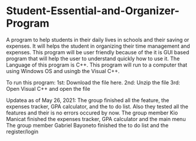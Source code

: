 # Student-Essential-and-Organizer-Program
A program to help students in their daily lives in schools and their saving or expenses. It will helps the student in organizing their time management and expenses.
This program will be user friendly because of the it is GUI based program that will help the user to understand quickly how to use it.
The Language of this program is C++.
This program will run to a computer that using Windows OS and usingb the Visual C++.

To run this program:
1st: Download the file here.
2nd: Unzip the file
3rd: Open Visual C++ and open the file

Updatea as of May 26, 2021:
The group finished all the feature, the expenses tracker, GPA calculator, and the to do list.
Also they tested all the features and their is no errors occured by now.
The group member Kio Manicat finished the expenses tracker, GPA calculator and the main menu
The group member Gabriel Bayoneto finished the to do list and the register/login
